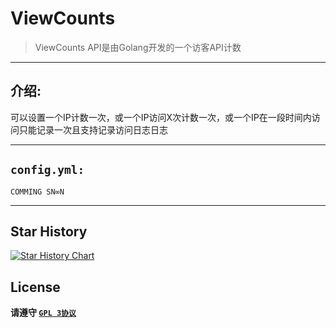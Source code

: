# ViewCounts

> ViewCounts API是由Golang开发的一个访客API计数

---

## 介绍:

可以设置一个IP计数一次，或一个IP访问X次计数一次，或一个IP在一段时间内访问只能记录一次且支持记录访问日志日志

---

## `config.yml:`

```
COMMING SN∞N
```
---

## Star History

<a href="https://star-history.com/#Sn0wo2/ViewCounts&Date">
 <picture>
   <source media="(prefers-color-scheme: dark)" srcset="https://api.star-history.com/svg?repos=Sn0wo2/ViewCounts&type=Date&theme=dark" />
   <source media="(prefers-color-scheme: light)" srcset="https://api.star-history.com/svg?repos=Sn0wo2/ViewCounts&type=Date" />
   <img alt="Star History Chart" src="https://api.star-history.com/svg?repos=Sn0wo2/ViewCounts&type=Date" />
 </picture>
</a>

## License

**请遵守 [`GPL 3协议`](blob/main/LICENSE)**
